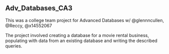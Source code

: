 ## Adv_Databases_CA3
This was a college team project for Advanced Databases w/ @glennncullen, @Reccy, @x14552067

The project involved creating a database for a movie rental business, populating with data from an existing database and writing the described queries.
